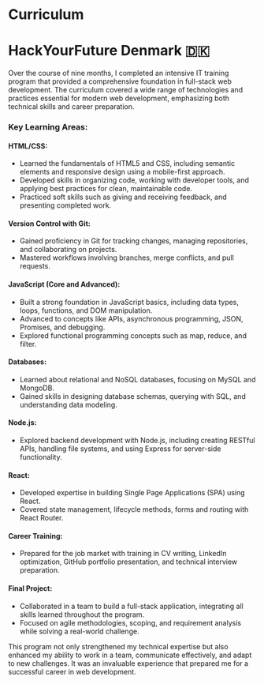 # Curriculum
# HackYourFuture Denmark 🇩🇰

<p>Over the course of nine months, I completed an intensive IT training program that provided a comprehensive foundation in full-stack web development. The curriculum covered a wide range of technologies and practices essential for modern web development, emphasizing both technical skills and career preparation.</p>

<h3>Key Learning Areas:</h3>

<h4>HTML/CSS:</h4>
<ul>
<li>Learned the fundamentals of HTML5 and CSS, including semantic elements and responsive design using a mobile-first approach.</li>
<li>Developed skills in organizing code, working with developer tools, and applying best practices for clean, maintainable code.</li>
<li>Practiced soft skills such as giving and receiving feedback, and presenting completed work.</li>
</ul>

<h4>Version Control with Git:</h4>
<ul>
<li>Gained proficiency in Git for tracking changes, managing repositories, and collaborating on projects.</li>
<li>Mastered workflows involving branches, merge conflicts, and pull requests.</li>
</ul>

<h4>JavaScript (Core and Advanced):</h4>
<ul>
<li>Built a strong foundation in JavaScript basics, including data types, loops, functions, and DOM manipulation.</li>
<li>Advanced to concepts like APIs, asynchronous programming, JSON, Promises, and debugging.</li>
<li>Explored functional programming concepts such as map, reduce, and filter.</li>
</ul>

<h4>Databases:</h4>
<ul>
<li>Learned about relational and NoSQL databases, focusing on MySQL and MongoDB.</li>
<li>Gained skills in designing database schemas, querying with SQL, and understanding data modeling.</li>
</ul>

<h4>Node.js:</h4>
<ul>
<li>Explored backend development with Node.js, including creating RESTful APIs, handling file systems, and using Express for server-side functionality.</li>
</ul>

<h4>React:</h4>
<ul>
<li>Developed expertise in building Single Page Applications (SPA) using React.</li>
<li>Covered state management, lifecycle methods, forms and routing with React Router.</li>
</ul>

<h4>Career Training:</h4>
<ul>
<li>Prepared for the job market with training in CV writing, LinkedIn optimization, GitHub portfolio presentation, and technical interview preparation.</li>
</ul>

<h4>Final Project:</h4>
<ul>
<li>Collaborated in a team to build a full-stack application, integrating all skills learned throughout the program.</li>
<li>Focused on agile methodologies, scoping, and requirement analysis while solving a real-world challenge.</li>
</ul>

<p>This program not only strengthened my technical expertise but also enhanced my ability to work in a team, communicate effectively, and adapt to new challenges. It was an invaluable experience that prepared me for a successful career in web development.</p>
